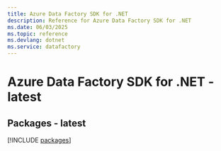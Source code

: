 ```yaml
---
title: Azure Data Factory SDK for .NET
description: Reference for Azure Data Factory SDK for .NET
ms.date: 06/03/2025
ms.topic: reference
ms.devlang: dotnet
ms.service: datafactory
---
```

# Azure Data Factory SDK for .NET - latest
## Packages - latest
[!INCLUDE [packages](data-factory-index.md)]